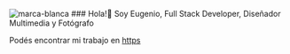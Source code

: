 ![marca-blanca](https://user-images.githubusercontent.com/97991009/234075029-ff89ee90-67d8-4afa-b128-3a115f0234fd.png) ### Hola!👋 Soy Eugenio, Full Stack Developer, Diseñador Multimedia y Fotógrafo

Podés encontrar mi trabajo en [https](http://eugenioaragon.com.ar/)




<!--
**euaragon/euaragon** is a ✨ _special_ ✨ repository because its `README.md` (this file) appears on your GitHub profile.

Here are some ideas to get you started:

- 🔭 I’m currently working on ...
- 🌱 I’m currently learning ...
- 👯 I’m looking to collaborate on ...
- 🤔 I’m looking for help with ...
- 💬 Ask me about ...
- 📫 How to reach me: ...
- 😄 Pronouns: ...
- ⚡ Fun fact: ...
-->
